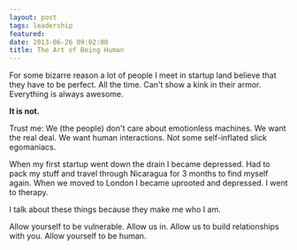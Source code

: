```yaml
---
layout: post
tags: leadership
featured:
date: 2013-06-26 09:02:00
title: The Art of Being Human
---
```

For some bizarre reason a lot of people I meet in startup land believe that they have to be perfect. All the time. Can't show a kink in their armor. Everything is always awesome.

**It is not.**

Trust me: We (the people) don't care about emotionless machines. We want the real deal. We want human interactions. Not some self-inflated slick egomaniacs.

When my first startup went down the drain I became depressed. Had to pack my stuff and travel through Nicaragua for 3 months to find myself again. When we moved to London I became uprooted and depressed. I went to therapy.

I talk about these things because they make me who I am.

Allow yourself to be vulnerable. Allow us in. Allow us to build relationships with you. Allow yourself to be human.